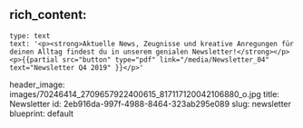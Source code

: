 rich_content:
  -
    type: text
    text: '<p><strong>Aktuelle News, Zeugnisse und kreative Anregungen für deinen Alltag findest du in unserem genialen Newsletter!</strong></p><p>{{partial src="button" type="pdf" link="/media/Newsletter_04" text="Newsletter Q4 2019" }}</p>'
header_image: images/70246414_2709657922400615_817117120042106880_o.jpg
title: Newsletter
id: 2eb916da-997f-4988-8464-323ab295e089
slug: newsletter
blueprint: default
